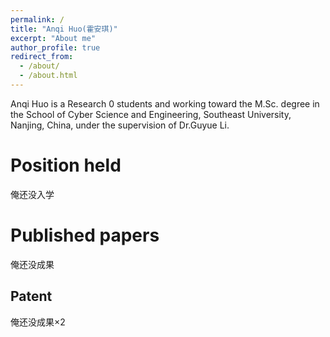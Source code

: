```yaml
---
permalink: /
title: "Anqi Huo(霍安琪)"
excerpt: "About me"
author_profile: true
redirect_from: 
  - /about/
  - /about.html
---
```


Anqi Huo is a Research 0 students and working toward the M.Sc. degree in the School of Cyber Science and Engineering, Southeast University, Nanjing, China, under the supervision of Dr.Guyue Li. 


Position held
======
俺还没入学


Published papers
======
俺还没成果



Patent
------
俺还没成果×2




